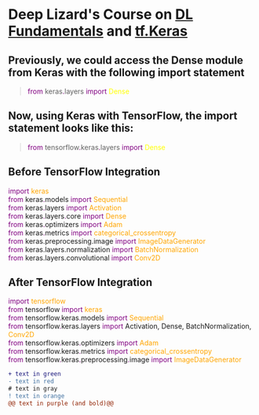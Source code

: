 # Deep Lizard's Course on [DL Fundamentals](https://deeplizard.com/learn/playlist/PLZbbT5o_s2xq7LwI2y8_QtvuXZedL6tQU) and [tf.Keras](https://deeplizard.com/learn/playlist/PLZbbT5o_s2xrwRnXk_yCPtnqqo4_u2YGL)
## Previously, we could access the Dense module from Keras with the following import statement
> <font color="purple">from</font> keras<font color="purple">.</font>layers <font color="purple">import</font> <font color="yellow">Dense</font>

## Now, using Keras with TensorFlow, the import statement looks like this:
> <font color="purple">from</font> tensorflow<font color="purple">.</font>keras<font color="purple">.</font>layers <font color="purple">import</font> <font color="yellow">Dense</font>

## Before TensorFlow Integration

<font color="purple">import</font> <font color="orange">keras</font><br>
<font color="purple">from</font> keras<font color="purple">.</font>models <font color="purple">import</font> <font color="orange">Sequential</font><br>
<font color="purple">from</font> keras<font color="purple">.</font>layers <font color="purple">import</font> <font color="orange">Activation</font><br>
<font color="purple">from</font> keras<font color="purple">.</font>layers<font color="purple">.</font>core <font color="purple">import</font> <font color="orange">Dense</font><br>
<font color="purple">from</font> keras<font color="purple">.</font>optimizers <font color="purple">import</font> <font color="orange">Adam</font><br>
<font color="purple">from</font> keras<font color="purple">.</font>metrics <font color="purple">import</font> <font color="orange">categorical_crossentropy</font><br>
<font color="purple">from</font> keras.preprocessing.image <font color="purple">import</font> <font color="orange">ImageDataGenerator</font><br>
<font color="purple">from</font> keras.layers.normalization <font color="purple">import</font> <font color="orange">BatchNormalization</font><br>
<font color="purple">from</font> keras.layers.convolutional <font color="purple">import</font> <font color="orange">Conv2D</font><br>


## After TensorFlow Integration

<font color="purple">import</font> <font color="orange">tensorflow</font><br>
<font color="purple">from</font> tensorflow <font color="purple">import</font> <font color="orange">keras</font><br>
<font color="purple">from</font> tensorflow<font color="purple">.</font>keras<font color="purple">.</font>models <font color="purple">import</font> <font color="orange">Sequential</font><br>
<font color="purple">from</font> tensorflow<font color="purple">.</font>keras.layers <font color="purple">import</font> Activation, Dense, BatchNormalization, <font color="orange">Conv2D</font><br>
<font color="purple">from</font> tensorflow<font color="purple">.</font>keras<font color="purple">.</font>optimizers <font color="purple">import</font> <font color="orange">Adam</font><br>
<font color="purple">from</font> tensorflow.<font color="purple"></font>keras<font color="purple">.</font>metrics <font color="purple">import</font> <font color="orange">categorical_crossentropy</font><br>
<font color="purple">from</font> tensorflow<font color="purple">.</font>keras<font color="purple">.</font>preprocessing<font color="purple">.</font>image <font color="purple">import</font> <font color="orange">ImageDataGenerator</font><br>



```diff
+ text in green
- text in red
# text in gray
! text in orange
@@ text in purple (and bold)@@
```
